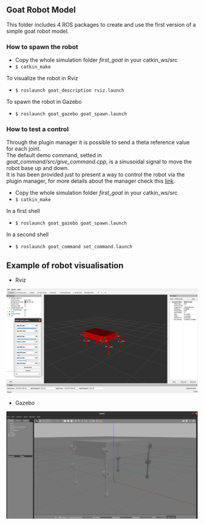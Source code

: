 ## Goat Robot Model

This folder includes 4 ROS packages to create and use the first version of a simple goat robot model.

### How to spawn the robot

- Copy the whole simulation folder *first_goat* in your catkin_ws/src 
- ``` $ catkin_make ```

To visualize the robot in Rviz
- ``` $ roslaunch goat_description rviz.launch ```

To spawn the robot in Gazebo
- ``` $ roslaunch goat_gazebo goat_spawn.launch ```

### How to test a control

Through the plugin manager it is possible to send a theta reference value for each joint. \
The default demo command, setted in *goat_command/src/give_command.cpp*, is a sinusoidal signal to move the robot base up and down. \
It is has been provided just to present a way to control the robot via the plugin manager, for more details about the manager check this [link](https://github.com/NMMI/ROS-Gazebo-plugin-qbmove).

- Copy the whole simulation folder *first_goat* in your catkin_ws/src 
- ``` $ catkin_make ```

In a first shell
- ``` $ roslaunch goat_gazebo goat_spawn.launch ```

In a second shell
- ``` $ roslaunch goat_command set_command.launch ```


## Example of robot visualisation

- Rviz

![Image of Rviz](pics/GoatRvizExample.png)

- Gazebo

![Image of Gazebo](pics/GoatGazeboExample.png)
